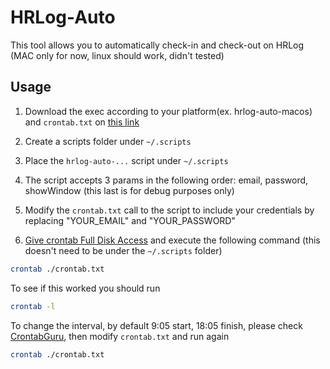 # HRLog-Auto

This tool allows you to automatically check-in and check-out on HRLog (MAC only for now, linux should work, didn't tested)

## Usage

1. Download the exec according to your platform(ex. hrlog-auto-macos) and `crontab.txt` on [this link](https://github.com/rmyz/hrlog-auto/releases)

2. Create a scripts folder under `~/.scripts`

3. Place the `hrlog-auto-...` script under `~/.scripts`

4. The script accepts 3 params in the following order: email, password, showWindow (this last is for debug purposes only)

5. Modify the `crontab.txt` call to the script to include your credentials by replacing "YOUR_EMAIL" and "YOUR_PASSWORD"

6. [Give crontab Full Disk Access](https://www.geekbitzone.com/posts/macos/crontab/macos-schedule-tasks-with-crontab/#giving-cron-full-disk-access) and execute the following command (this doesn't need to be under the `~/.scripts` folder)

```sh
crontab ./crontab.txt
```

To see if this worked you should run

```sh
crontab -l
```

To change the interval, by default 9:05 start, 18:05 finish, please check [CrontabGuru](https://crontab.guru/), then modify `crontab.txt` and run again

```sh
crontab ./crontab.txt
```
